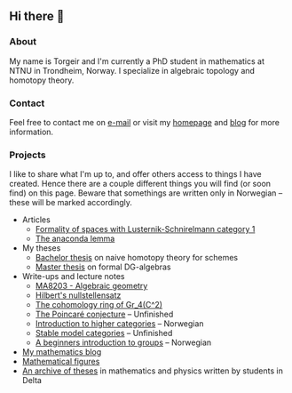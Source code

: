 ## Hi there 👋

### About

My name is Torgeir and I'm currently a PhD student in mathematics at NTNU in Trondheim, Norway. I specialize in algebraic topology and homotopy theory.

### Contact

Feel free to contact me on [e-mail](mailto:torgeiraamboe@gmail.com) or visit my [homepage](https://folk.ntnu.no/torgeaam/) and [blog](https://torgeiraamboe.github.io/) for more information. 

### Projects

I like to share what I'm up to, and offer others access to things I have created. Hence there are a couple different things you will find (or soon find) on this page. Beware that somethings are written only in Norwegian – these will be marked accordingly. 

 - Articles
     - [Formality of spaces with Lusternik-Schnirelmann category 1](https://github.com/torgeiraamboe/formality_of_spaces_with_lusternik-schnirelmann_category_1)
     - [The anaconda lemma](https://github.com/torgeiraamboe/anaconda_lemma)
 - My theses
     - [Bachelor thesis](https://github.com/torgeiraamboe/bachelor_thesis) on naive homotopy theory for schemes 
     - [Master thesis](https://github.com/torgeiraamboe/master_thesis) on formal DG-algebras 
 - Write-ups and lecture notes
     - [MA8203 - Algebraic geometry](https://github.com/torgeiraamboe/MA8203-lecture_notes)
     - [Hilbert's nullstellensatz](https://github.com/torgeiraamboe/hilberts_nullstellensatz)
     - [The cohomology ring of Gr_4(C^2)](https://github.com/torgeiraamboe/cohomology_ring_of_grassmannian)
     - [The Poincaré conjecture](https://github.com/torgeiraamboe/poincare_conjecture) – Unfinished
     - [Introduction to higher categories](https://github.com/torgeiraamboe/higher_categories) – Norwegian
     - [Stable model categories](https://github.com/torgeiraamboe/stable_model_categories) – Unfinished
     - [A beginners introduction to groups](https://github.com/torgeiraamboe/a_beginners_introduction_to_groups) – Norwegian 
 - [My mathematics blog](https://github.com/torgeiraamboe/torgeiraamboe.github.io)
 - [Mathematical figures](https://github.com/torgeiraamboe/mathematical_figures)
 - [An archive of theses](https://github.com/FagKom/fagkom.github.io) in mathematics and physics written by students in Delta


